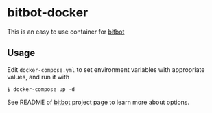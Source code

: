 # bitbot-docker

This is an easy to use container for [bitbot](https://github.com/5an1ty/BitBot)

## Usage

Edit `docker-compose.yml` to set environment variables with appropriate values, and run it with

```
$ docker-compose up -d
```
See README of [bitbot](https://github.com/5an1ty/BitBot) project page to learn more about options.
